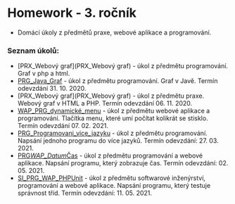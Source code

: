 # Homework - 3. ročník

- Domácí úkoly z předmětů praxe, webové aplikace a programování.

### Seznam úkolů:

- [PRX_Webový graf](PRX_Webový graf) - úkol z předmětu programování. Graf v php a html.
- [PRG_Java_Graf](PRG_Java_Graf) - úkol z předmětu programování. Graf v Javě. Termín odevzdání 31. 10. 2020.
- [PRX_Webový graf](PRX_Webový graf) - úkol z předmětu praxe. Webový graf v HTML a PHP. Termín odevzdání 06. 11. 2020.
- [WAP_PRG_dynamické_menu](WAP_PRG_dynamické_menu) - úkol z předmětu webové aplikace a programování. Tlačítka menu, které umí počítat kolikrát se stisklo. Termín odevzdání 07. 02. 2021.
- [PRG_Programovani_vice_jazyku](PRG_Programovani_vice_jazyku) - úkol z předmětu programování. Napsání jednoho programu do více jazyků. Termín odevzdání: 27. 03. 2021.
- [PRG*WAP_Datum*Čas](Datum_Čas) - úkol z předmětu programování a webové aplikace. Napsání programu, který zobrazuje čas. Termín odevzdání: 02. 05. 2021.
- [SI_PRG_WAP_PHPUnit](PHPUnit) - úkol z předmětu softwarové inženýrství, programování a webové aplikace. Napsání programu, který testuje správnost tříd. Termín odevzdání: 11. 05. 2021.
